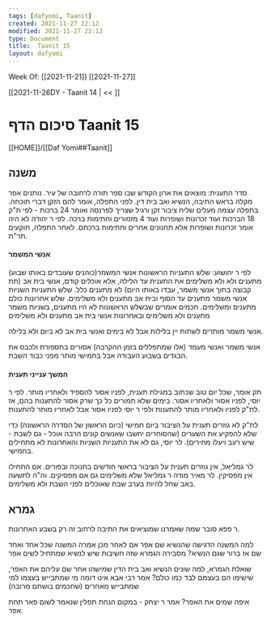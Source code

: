 ```yaml
---
tags: [dafyomi, Taanit] 
created: 2021-11-27 22:12
modified: 2021-11-27 22:12
type: Document
title:  Taanit 15
layout: dafyomi
---
```

Week Of: [[2021-11-21]]
[[2021-11-27]]

[[2021-11-26DY - Taanit 14 | << ]] 

# סיכום הדף  Taanit 15

[[HOME]]/[[Daf Yomi##Taanit]]

## משנה 
סדר התענית:
מוצאים את ארון הקודש שבו ספר תורה לרחובה של עיר. נותנים אפר מקלה בראש התיבה, הנשיא ואב בית דין. 
לפני התפלה, אומר להם הזקן דברי תוכחה. בתפלה עצמה מעלים שליח ציבור זקן ורגיל שצריך לפרנסה ואומר 24 ברכות - לפי ת"ק 18 הברכות ועוד זכרונות ושופרות ועוד 4 מזמורים וחתימות ברכה. לפי ר יהודה לא היה אומר זכרונות ושופרות אלא תחנונים אחרים וחתימות ברכתם.
לאחר התפלה,  תוקעים תר"ת.
#### אנשי המשמר
לפי ר יהושוע:
שלש התעניות הראשונות אנשי המשמר(כוהנים שעובדים באותו שבוע) מתענים ולא ולא משלימים את התענית עד הלילה, אלא אוכלים קודם, אנשי בית אב (תת קבוצה בתוך אנשי משמר, עבדו באותו היום) לא מתענים כלל.
שלש התעניות השניות אנשי משמר מתענים עד הסוף ובית אב מתענים ולא משלימים. 
שלש אחרונות כולם מתענים ומשלימים.
חכמים אומרים שבשלש הראשונות לא היו מתענים, בשניות משמר מתענים ולא משלימים ובאחרונות אנשי בית אב מתענים ולא משלימים

אנשי משמר מותרים לשתות יין בלילות אבל לא בימים ואנשי בית אב לא ביום ולא בלילה.

אנשי משמר ואנשי מעמד (אלו שמתפללים בזמן ההקרבה) אסורים בתספורת ולכבס את הבגדים בשבוע העבודה אבל בחמישי מותר מפני כבוד השבת.
#### המשך ענייני תענית
תק אומר, שכל יום טוב שכתוב במגילת תענית, לפניו אסור להספיד ולאחריו מותר. לפי ר יוסי, לפניו אסור ולאחריו אסור.
בימים שלא חמורים כל כך שרק אסור להתענות בהם, אז לת"ק לפניו ולאחריו מותר להתענות ולפי ר יוסי לפניו אסור אבל לאחריו מותר להתענות.

לת"ק לא גוזרים תענית על הציבור ביום חמישי (כיום הראשון של הסדרה הראשונה) כדי שלא להפקיע את השערים (שהסוחרים יחשבו שאנשים קונים הרבה אוכל - גם לשבת - שיש רעב ויעלו מחירים).
לר יוסי, גם לא את התעניות השניות והאחרונות לא מתחילים בחמישי.

לר גמליאל, אין גוזרים תענית על הציבור בראשי חודשים בחנוכה ובפורים. אם התחילו אין מפסיקין. לר מאיר מודה ר גמליאל שלא משלימים גם אם מפסיקים.  וה"ה לתשעה באב שחל להיות בערב שבת שאוכלים לפני השבת ולא משלימים.

## גמרא
ר פפא סובר שמה שאמרנו שמוציאים את התיבה לרחוב זה רק בשבע האחרונות. 

למה המשנה הדגישה שהנשיא שם אפר אם לאחר מכן אמרה המשנה שכל אחד ואחד שם אז ברור שגם הנשיא?
מסבירה הגמרא שזה חשיבות שיש לנשיא שמתחיל לשים אפר 

שואלת הגמרא, למה שונים הנשיא ואב בית הדין שמישהו אחר שם עליהם את האפר, שישימו הם בעצמם לבד כמו כולם? 
אמר רבי אבא אינו דומה מי שמתבייש בעצמו למי שמתבייש מאחרים (שחכמים בושתם מרובה) 

איפה שמים את האפר? אמר ר יצחק - במקום הנחת תפלין שנאמר לשום פאר תחת אפר.
